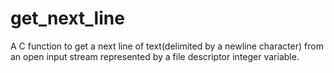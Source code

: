# get_next_line
A C function to get a next line of text(delimited by a newline character) from an open input stream represented by a file descriptor integer variable.
